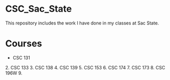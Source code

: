 # CSC_Sac_State
This repository includes the work I have done in my classes at Sac State.

# Courses
<ul> 
  <li>CSC 131 </li>
</ul>
2. CSC 133
3. CSC 138
4. CSC 139
5. CSC 153
6. CSC 174
7. CSC 173
8. CSC 196W
9.
